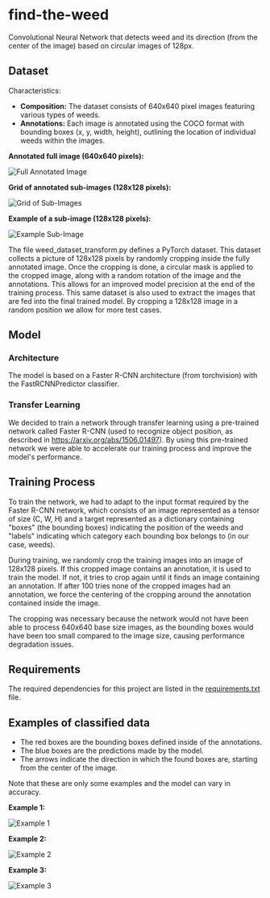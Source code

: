 # find-the-weed
Convolutional Neural Network that detects weed and its direction (from the center of the image) based on circular images of 128px.

## Dataset
Characteristics:

* **Composition:**  The dataset consists of 640x640 pixel images featuring various types of weeds.
* **Annotations:** Each image is annotated using the COCO format with bounding boxes (x, y, width, height), outlining the location of individual weeds within the images.

**Annotated full image (640x640 pixels):**

   ![Full Annotated Image](https://raw.githubusercontent.com/lorypota/find-the-weed/main/plot_full_image.png)

**Grid of annotated sub-images (128x128 pixels):**

   ![Grid of Sub-Images](https://raw.githubusercontent.com/lorypota/find-the-weed/main/plot_sub_images.png)

**Example of a sub-image (128x128 pixels):**

   ![Example Sub-Image](https://raw.githubusercontent.com/lorypota/find-the-weed/main/plot_sub_image.png)

The file weed_dataset_transform.py defines a PyTorch dataset. 
This dataset collects a picture of 128x128 pixels by randomly cropping inside the fully annotated image. 
Once the cropping is done, a circular mask is applied to the cropped image, along with a random rotation of the image and the annotations. This allows for an improved model precision at the end of the training process.
This same dataset is also used to extract the images that are fed into the final trained model.
By cropping a 128x128 image in a random position we allow for more test cases.

## Model
### Architecture
The model is based on a Faster R-CNN architecture (from torchvision) with the FastRCNNPredictor classifier.

### Transfer Learning
We decided to train a network through transfer learning using a pre-trained network called Faster R-CNN (used to recognize object position, as described in https://arxiv.org/abs/1506.01497). 
By using this pre-trained network we were able to accelerate our training process and improve the model's performance.

## Training Process
To train the network, we had to adapt to the input format required by the Faster R-CNN network, which consists of an image represented as a tensor of size (C, W, H) and a target represented as a dictionary containing "boxes" (the bounding boxes) indicating the position of the weeds and "labels" indicating which category each bounding box belongs to (in our case, weeds).

During training, we randomly crop the training images into an image of 128x128 pixels.
If this cropped image contains an annotation, it is used to train the model.
If not, it tries to crop again until it finds an image containing an annotation.
If after 100 tries none of the cropped images had an annotation, we force the centering of the cropping around the annotation contained inside the image.

The cropping was necessary because the network would not have been able to process 640x640 base size images, as the bounding boxes would have been too small compared to the image size, causing performance degradation issues.

## Requirements
The required dependencies for this project are listed in the [requirements.txt](https://github.com/lorypota/find-the-weed/blob/main/requirements.txt) file.

## Examples of classified data

* The red boxes are the bounding boxes defined inside of the annotations.
* The blue boxes are the predictions made by the model.
* The arrows indicate the direction in which the found boxes are, starting from the center of the image.

Note that these are only some examples and the model can vary in accuracy.

**Example 1:**

   ![Example 1](https://raw.githubusercontent.com/lorypota/find-the-weed/main/example1.png)

**Example 2:**

   ![Example 2](https://raw.githubusercontent.com/lorypota/find-the-weed/main/example2.png)

**Example 3:**

   ![Example 3](https://raw.githubusercontent.com/lorypota/find-the-weed/main/example3.png)
